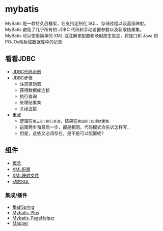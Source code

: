 # mybatis

MyBatis 是一款持久层框架，它支持定制化 SQL、存储过程以及高级映射。MyBatis 避免了几乎所有的 JDBC 代码和手动设置参数以及获取结果集。MyBatis 可以使用简单的 XML 或注解来配置和映射原生信息，将接口和 Java 的 POJOs映射成数据库中的记录

## 看看JDBC
-   [JDBC代码示例](core/JDBC.md)
-   JDBC步骤
    - 注册驱动器
    - 获得数据库连接
    - 执行查询
    - 处理结果集
    - 关闭连接
-   重点
    - 逻辑在`第三步:执行查询`，结果在`第四步:处理结果集`
    - 前面两步和最后一步，都是相同，代码模式会告诉怎样写..
    - 但是，这些又必须存在，是不是可以配置呢?

##  组件
-   [概念](core/Introduction.md)
-   [XML配置](core/Configuration.md)
-   [XML映射文件](core/Mapper.md)
-   [动态SQL](core/Dynamic-SQL.md)


### 集成/插件
-   [集成Spring](mybatis-spring/README.md)
-   [Mybatis-Plus](http://mp.baomidou.com/#/)
-   [Mybatis_PageHelper](https://gitee.com/free/Mybatis_PageHelper)
-   [Mapper](https://gitee.com/free/Mapper)
